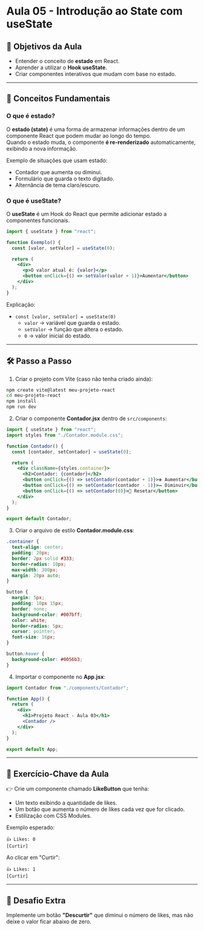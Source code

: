 # Aula 05 - Introdução ao State com useState

## 🎯 Objetivos da Aula
- Entender o conceito de **estado** em React.
- Aprender a utilizar o **Hook useState**.
- Criar componentes interativos que mudam com base no estado.

---

## 📖 Conceitos Fundamentais

### O que é estado?
O **estado (state)** é uma forma de armazenar informações dentro de um componente React que podem mudar ao longo do tempo.  
Quando o estado muda, o componente **é re-renderizado** automaticamente, exibindo a nova informação.

Exemplo de situações que usam estado:
- Contador que aumenta ou diminui.
- Formulário que guarda o texto digitado.
- Alternância de tema claro/escuro.

### O que é useState?
O **useState** é um Hook do React que permite adicionar estado a componentes funcionais.

```jsx
import { useState } from "react";

function Exemplo() {
  const [valor, setValor] = useState(0);

  return (
    <div>
      <p>O valor atual é: {valor}</p>
      <button onClick={() => setValor(valor + 1)}>Aumentar</button>
    </div>
  );
}
```

Explicação:
- `const [valor, setValor] = useState(0)`  
  - `valor` → variável que guarda o estado.  
  - `setValor` → função que altera o estado.  
  - `0` → valor inicial do estado.

---

## 🛠️ Passo a Passo

1. Criar o projeto com Vite (caso não tenha criado ainda):

```bash
npm create vite@latest meu-projeto-react
cd meu-projeto-react
npm install
npm run dev
```

2. Criar o componente **Contador.jsx** dentro de `src/components`:

```jsx
import { useState } from "react";
import styles from "./Contador.module.css";

function Contador() {
  const [contador, setContador] = useState(0);

  return (
    <div className={styles.container}>
      <h2>Contador: {contador}</h2>
      <button onClick={() => setContador(contador + 1)}>➕ Aumentar</button>
      <button onClick={() => setContador(contador - 1)}>➖ Diminuir</button>
      <button onClick={() => setContador(0)}>🔄 Resetar</button>
    </div>
  );
}

export default Contador;
```

3. Criar o arquivo de estilo **Contador.module.css**:

```css
.container {
  text-align: center;
  padding: 20px;
  border: 2px solid #333;
  border-radius: 10px;
  max-width: 300px;
  margin: 20px auto;
}

button {
  margin: 5px;
  padding: 10px 15px;
  border: none;
  background-color: #007bff;
  color: white;
  border-radius: 5px;
  cursor: pointer;
  font-size: 16px;
}

button:hover {
  background-color: #0056b3;
}
```

4. Importar o componente no **App.jsx**:

```jsx
import Contador from "./components/Contador";

function App() {
  return (
    <div>
      <h1>Projeto React - Aula 03</h1>
      <Contador />
    </div>
  );
}

export default App;
```

---

## 📝 Exercício-Chave da Aula

👉 Crie um componente chamado **LikeButton** que tenha:
- Um texto exibindo a quantidade de likes.
- Um botão que aumenta o número de likes cada vez que for clicado.
- Estilização com CSS Modules.

Exemplo esperado:
```
👍 Likes: 0
[Curtir]
```

Ao clicar em "Curtir":
```
👍 Likes: 1
[Curtir]
```

---

## 🚀 Desafio Extra
Implemente um botão **"Descurtir"** que diminui o número de likes, mas não deixe o valor ficar abaixo de zero.
